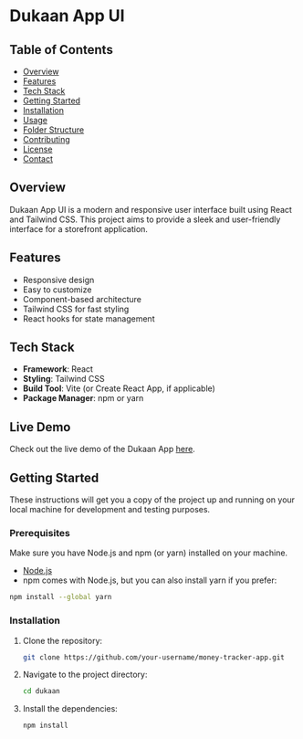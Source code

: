# Dukaan App UI

## Table of Contents

- [Overview](#overview)
- [Features](#features)
- [Tech Stack](#tech-stack)
- [Getting Started](#getting-started)
- [Installation](#installation)
- [Usage](#usage)
- [Folder Structure](#folder-structure)
- [Contributing](#contributing)
- [License](#license)
- [Contact](#contact)

## Overview

Dukaan App UI is a modern and responsive user interface built using React and Tailwind CSS. This project aims to provide a sleek and user-friendly interface for a storefront application.

## Features

- Responsive design
- Easy to customize
- Component-based architecture
- Tailwind CSS for fast styling
- React hooks for state management

## Tech Stack

- **Framework**: React
- **Styling**: Tailwind CSS
- **Build Tool**: Vite (or Create React App, if applicable)
- **Package Manager**: npm or yarn

## Live Demo

Check out the live demo of the Dukaan App [here](https://dukaan-ui.vercel.app/).

## Getting Started

These instructions will get you a copy of the project up and running on your local machine for development and testing purposes.

### Prerequisites

Make sure you have Node.js and npm (or yarn) installed on your machine.

- [Node.js](https://nodejs.org/)
- npm comes with Node.js, but you can also install yarn if you prefer:

```sh
npm install --global yarn
```

### Installation

1. Clone the repository:
   ```bash
   git clone https://github.com/your-username/money-tracker-app.git
   ```
2. Navigate to the project directory:
   ```bash
   cd dukaan
   ```
3. Install the dependencies:
   ```bash
   npm install
   ```
